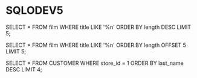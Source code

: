 # SQLODEV5

SELECT * FROM film
WHERE title LIKE '%n'
ORDER BY length DESC
LIMIT 5;

SELECT * FROM film
WHERE title LIKE '%n'
ORDER BY length
OFFSET 5
LIMIT 5;

SELECT * FROM CUSTOMER
WHERE store_id = 1
ORDER BY last_name DESC
LIMIT 4;
